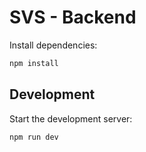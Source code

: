 # SVS - Backend

Install dependencies:

```bash
npm install
```

## Development

Start the development server:

```bash
npm run dev
```

